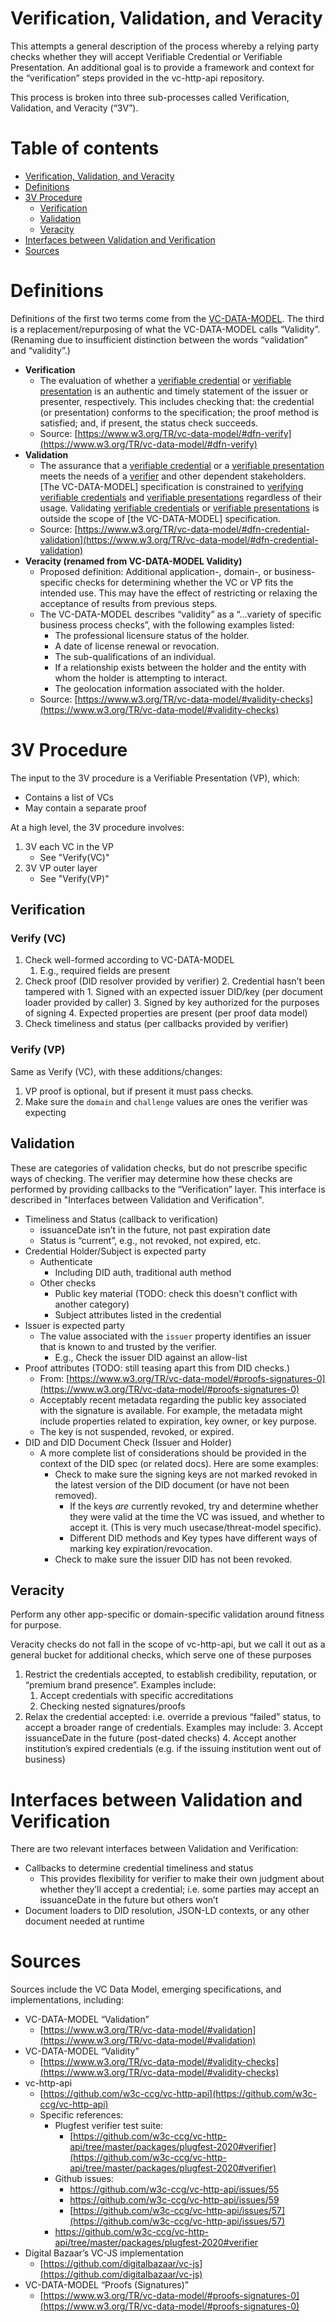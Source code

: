 
# Verification, Validation, and Veracity

This attempts a general description of the process whereby a relying party checks whether they will accept Verifiable Credential or Verifiable Presentation. An additional goal is to provide a framework and context for the “verification” steps provided in the vc-http-api repository.

This process is broken into three sub-processes called Verification, Validation, and Veracity (“3V”). 

# Table of contents

- [Verification, Validation, and Veracity](#verification-validation-and-veracity)
- [Definitions](#definitions)
- [3V Procedure](#3v-procedure)
  - [Verification](#verification)
  - [Validation](#validation)
  - [Veracity](#veracity)
- [Interfaces between Validation and Verification](#interfaces-between-validation-and-verification)
- [Sources](#sources)


# Definitions

Definitions of the first two terms come from the [VC-DATA-MODEL](https://www.w3.org/TR/vc-data-model). The third is a replacement/repurposing of what the VC-DATA-MODEL calls “Validity”. (Renaming due to insufficient distinction between the words “validation” and “validity”.)

*   **Verification**
    *   The evaluation of whether a [verifiable credential](https://www.w3.org/TR/vc-data-model/#dfn-verifiable-credentials) or [verifiable presentation](https://www.w3.org/TR/vc-data-model/#dfn-verifiable-presentations) is an authentic and timely statement of the issuer or presenter, respectively. This includes checking that: the credential (or presentation) conforms to the specification; the proof method is satisfied; and, if present, the status check succeeds.
    *   Source: [https://www.w3.org/TR/vc-data-model/#dfn-verify](https://www.w3.org/TR/vc-data-model/#dfn-verify)
*   **Validation**
    *   The assurance that a [verifiable credential](https://www.w3.org/TR/vc-data-model/#dfn-verifiable-credentials) or a [verifiable presentation](https://www.w3.org/TR/vc-data-model/#dfn-verifiable-presentations) meets the needs of a [verifier](https://www.w3.org/TR/vc-data-model/#dfn-verifier) and other dependent stakeholders. [The VC-DATA-MODEL] specification is constrained to [verifying](https://www.w3.org/TR/vc-data-model/#dfn-verify) [verifiable credentials](https://www.w3.org/TR/vc-data-model/#dfn-verifiable-credentials) and [verifiable presentations](https://www.w3.org/TR/vc-data-model/#dfn-verifiable-presentations) regardless of their usage. Validating [verifiable credentials](https://www.w3.org/TR/vc-data-model/#dfn-verifiable-credentials) or [verifiable presentations](https://www.w3.org/TR/vc-data-model/#dfn-verifiable-presentations) is outside the scope of [the VC-DATA-MODEL] specification.
    *   Source: [https://www.w3.org/TR/vc-data-model/#dfn-credential-validation](https://www.w3.org/TR/vc-data-model/#dfn-credential-validation)
*   **Veracity (renamed from VC-DATA-MODEL Validity)**
    *   Proposed definition: Additional application-, domain-, or business- specific checks for determining whether the VC or VP fits the intended use. This may have the effect of restricting or relaxing the acceptance of results from previous steps.
    *   The VC-DATA-MODEL describes “validity” as a “...variety of specific business process checks”, with the following examples listed:
        *   The professional licensure status of the holder.
        *   A date of license renewal or revocation.
        *   The sub-qualifications of an individual.
        *   If a relationship exists between the holder and the entity with whom the holder is attempting to interact.
        *   The geolocation information associated with the holder.
    *   Source: [https://www.w3.org/TR/vc-data-model/#validity-checks](https://www.w3.org/TR/vc-data-model/#validity-checks)

# 3V Procedure

The input to the 3V procedure is a Verifiable Presentation (VP), which:

*   Contains a list of VCs
*   May contain a separate proof

At a high level, the 3V procedure involves:

1. 3V each VC in the VP 
    - See "Verify(VC)"
3. 3V VP outer layer
    - See "Verify(VP)"

## Verification

### Verify (VC)

1. Check well-formed according to VC-DATA-MODEL
    1. E.g., required fields are present
2. Check proof (DID resolver provided by verifier)
    2. Credential hasn’t been tampered with
        1. Signed with an expected issuer DID/key (per document loader provided by caller)
    3. Signed by key authorized for the purposes of signing
    4. Expected properties are present (per proof data model)
3. Check timeliness and status (per callbacks provided by verifier)

### Verify (VP)

Same as Verify (VC), with these additions/changes:

1. VP proof is optional, but if present it must pass checks.
2. Make sure the `domain` and `challenge` values are ones the verifier was expecting


## Validation

These are categories of validation checks, but do not prescribe specific ways of checking. The verifier may determine how these checks are performed by providing callbacks to the “Verification” layer. This interface is described in "Interfaces between Validation and Verification".

*   Timeliness and Status (callback to verification)
    *   issuanceDate isn’t in the future, not past expiration date
    *   Status is “current”, e.g., not revoked, not expired, etc.
*   Credential Holder/Subject is expected party
    *   Authenticate 
        *   Including DID auth, traditional auth method
    *   Other checks
        *   Public key material (TODO: check this doesn't conflict with another category) 
        *   Subject attributes listed in the credential 
*   Issuer is expected party
    *   The value associated with the `issuer` property identifies an issuer that is known to and trusted by the verifier.
        *   E.g., Check the issuer DID against an allow-list
*   Proof attributes (TODO: still teasing apart this from DID checks.)
    *   From: [https://www.w3.org/TR/vc-data-model/#proofs-signatures-0](https://www.w3.org/TR/vc-data-model/#proofs-signatures-0)
    *   Acceptably recent metadata regarding the public key associated with the signature is available. For example, the metadata might include properties related to expiration, key owner, or key purpose.
    *   The key is not suspended, revoked, or expired.
*   DID and DID Document Check (Issuer and Holder)
    *   A more complete list of considerations should be provided in the context of the DID spec (or related docs). Here are some examples:
        *   Check to make sure the signing keys are not marked revoked in the latest version of the DID document (or have not been removed).
            *   If the keys _are_ currently revoked, try and determine whether they were valid at the time the VC was issued, and whether to accept it. (This is very much usecase/threat-model specific).
            *   Different DID methods and Key types have different ways of marking key expiration/revocation.
        *   Check to make sure the issuer DID has not been revoked.


## Veracity

Perform any other app-specific or domain-specific validation around fitness for purpose. 

Veracity checks do not fall in the scope of vc-http-api, but we call it out as a general bucket for additional checks, which serve one of these purposes

1. Restrict the credentials accepted, to establish credibility, reputation, or “premium brand presence”. Examples include:
    1. Accept credentials with specific accreditations
    2. Checking nested signatures/proofs
2. Relax the credential accepted: i.e. override a previous “failed” status, to accept a broader range of credentials. Examples may include:
    3. Accept issuanceDate in the future (post-dated checks)
    4. Accept another institution’s expired credentials (e.g. if the issuing institution went out of business) 

# Interfaces between Validation and Verification

There are two relevant interfaces between Validation and Verification:

*   Callbacks to determine credential timeliness and status
    *   This provides flexibility for verifier to make their own judgment about whether they’ll accept a credential; i.e. some parties may accept an issuanceDate in the future but others won’t
*   Document loaders to DID resolution, JSON-LD contexts, or any other document needed at runtime

# Sources

Sources include the VC Data Model, emerging specifications, and implementations, including:

*   VC-DATA-MODEL “Validation”
    *   [https://www.w3.org/TR/vc-data-model/#validation](https://www.w3.org/TR/vc-data-model/#validation)
*   VC-DATA-MODEL “Validity”
    *   [https://www.w3.org/TR/vc-data-model/#validity-checks](https://www.w3.org/TR/vc-data-model/#validity-checks)
*   vc-http-api
    *   [https://github.com/w3c-ccg/vc-http-api](https://github.com/w3c-ccg/vc-http-api)
    *   Specific references:
        *   Plugfest verifier test suite:
            *   [https://github.com/w3c-ccg/vc-http-api/tree/master/packages/plugfest-2020#verifier](https://github.com/w3c-ccg/vc-http-api/tree/master/packages/plugfest-2020#verifier)
        *   Github issues:
            *   https://github.com/w3c-ccg/vc-http-api/issues/55
            *   https://github.com/w3c-ccg/vc-http-api/issues/59
            *   [https://github.com/w3c-ccg/vc-http-api/issues/57](https://github.com/w3c-ccg/vc-http-api/issues/57)
        *   https://github.com/w3c-ccg/vc-http-api/tree/master/packages/plugfest-2020#verifier
*   Digital Bazaar’s VC-JS implementation
    *   [https://github.com/digitalbazaar/vc-js](https://github.com/digitalbazaar/vc-js)
*   VC-DATA-MODEL “Proofs (Signatures)”
    *   [https://www.w3.org/TR/vc-data-model/#proofs-signatures-0](https://www.w3.org/TR/vc-data-model/#proofs-signatures-0)

